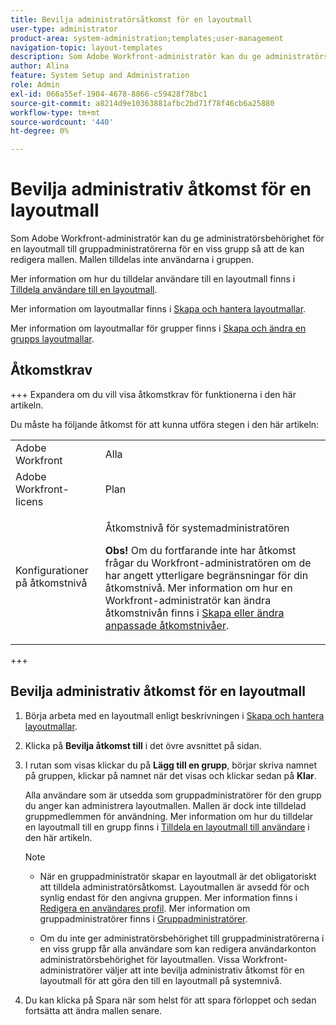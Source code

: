 ```yaml
---
title: Bevilja administratörsåtkomst för en layoutmall
user-type: administrator
product-area: system-administration;templates;user-management
navigation-topic: layout-templates
description: Som Adobe Workfront-administratör kan du ge administratörsbehörighet för en layoutmall till gruppadministratörerna för en viss grupp så att de kan redigera mallen. Mallen tilldelas inte användarna i gruppen.
author: Alina
feature: System Setup and Administration
role: Admin
exl-id: 066a55ef-1904-4678-8866-c59428f78bc1
source-git-commit: a8214d9e10363881afbc2bd71f78f46cb6a25880
workflow-type: tm+mt
source-wordcount: '440'
ht-degree: 0%

---
```


# Bevilja administrativ åtkomst för en layoutmall

Som Adobe Workfront-administratör kan du ge administratörsbehörighet för en layoutmall till gruppadministratörerna för en viss grupp så att de kan redigera mallen. Mallen tilldelas inte användarna i gruppen.

Mer information om hur du tilldelar användare till en layoutmall finns i [Tilldela användare till en layoutmall](../../../administration-and-setup/customize-workfront/use-layout-templates/assign-users-to-layout-template.md).

Mer information om layoutmallar finns i [Skapa och hantera layoutmallar](../../../administration-and-setup/customize-workfront/use-layout-templates/create-and-manage-layout-templates.md).

Mer information om layoutmallar för grupper finns i [Skapa och ändra en grupps layoutmallar](../../../administration-and-setup/manage-groups/work-with-group-objects/create-and-modify-a-groups-layout-templates.md).

## Åtkomstkrav

+++ Expandera om du vill visa åtkomstkrav för funktionerna i den här artikeln.

Du måste ha följande åtkomst för att kunna utföra stegen i den här artikeln:

<table style="table-layout:auto"> 
 <col> 
 <col> 
 <tbody> 
  <tr> 
   <td role="rowheader">Adobe Workfront</td> 
   <td>Alla</td> 
  </tr> 
  <tr> 
   <td role="rowheader">Adobe Workfront-licens</td> 
   <td>Plan</td> 
  </tr> 
  <tr> 
   <td role="rowheader">Konfigurationer på åtkomstnivå</td> 
   <td><p>Åtkomstnivå för systemadministratören</p><p><b>Obs!</b> Om du fortfarande inte har åtkomst frågar du Workfront-administratören om de har angett ytterligare begränsningar för din åtkomstnivå. Mer information om hur en Workfront-administratör kan ändra åtkomstnivån finns i <a href="../../../administration-and-setup/add-users/configure-and-grant-access/create-modify-access-levels.md" class="MCXref xref">Skapa eller ändra anpassade åtkomstnivåer</a>.</p> </td> 
  </tr> 
 </tbody> 
</table>

+++

## Bevilja administrativ åtkomst för en layoutmall

1. Börja arbeta med en layoutmall enligt beskrivningen i [Skapa och hantera layoutmallar](../../../administration-and-setup/customize-workfront/use-layout-templates/create-and-manage-layout-templates.md).
1. Klicka på **Bevilja åtkomst till** i det övre avsnittet på sidan.
1. I rutan som visas klickar du på **Lägg till en grupp**, börjar skriva namnet på gruppen, klickar på namnet när det visas och klickar sedan på **Klar**.

   Alla användare som är utsedda som gruppadministratörer för den grupp du anger kan administrera layoutmallen. Mallen är dock inte tilldelad gruppmedlemmen för användning. Mer information om hur du tilldelar en layoutmall till en grupp finns i [Tilldela en layoutmall till användare](../../../administration-and-setup/customize-workfront/use-layout-templates/assign-users-to-layout-template.md#assign) i den här artikeln.

   >[!NOTE]
   >
   >* När en gruppadministratör skapar en layoutmall är det obligatoriskt att tilldela administratörsåtkomst. Layoutmallen är avsedd för och synlig endast för den angivna gruppen. Mer information finns i [Redigera en användares profil](../../../administration-and-setup/add-users/create-and-manage-users/edit-a-users-profile.md). Mer information om gruppadministratörer finns i [Gruppadministratörer](../../../administration-and-setup/manage-groups/group-roles/group-administrators.md).
   >   
   >* Om du inte ger administratörsbehörighet till gruppadministratörerna i en viss grupp får alla användare som kan redigera användarkonton administratörsbehörighet för layoutmallen. Vissa Workfront-administratörer väljer att inte bevilja administrativ åtkomst för en layoutmall för att göra den till en layoutmall på systemnivå.

1. Du kan klicka på Spara när som helst för att spara förloppet och sedan fortsätta att ändra mallen senare.
